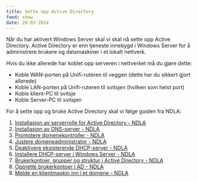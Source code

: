 ```yaml
---
title: Sette opp Active Directory
feed: show
date: 20-03-2024
---
```


Når du har aktivert Windows Server skal vi skal nå sette opp Active Directory. Active Directory er enn tjeneste innebygd i Windows Server for å administrere brukere og datamaskiner i et lokalt nettverk.

Hvis du ikke allerede har koblet opp serveren i nettverket må du gjøre dette:
- Koble WAN-porten på Unifi-ruteren til veggen (dette har du sikkert gjort allerede)
- Koble LAN-porten på Unifi-ruteren til svitsjen (hvilken som helst port)
- Koble klient-PC til svitsje
- Koble Server-PC til svitsjen

For å sette opp og bruke Active Directory skal vi følge guiden fra NDLA:

1. [Installasjon av serverrolle for Active Directory - NDLA](https://ndla.no/nb/subject:26f1cd12-4242-486d-be22-75c3750a52a2/topic:7536e62a-255c-4f00-97d0-efc0afbe66d9/topic:6f7ab395-cd98-496e-b689-75b9d2bcdd5c/resource:c24b098e-ddab-47de-99bb-2c963a30e12a/15076)
2. [Installasjon av DNS-server - NDLA](https://ndla.no/nb/subject:26f1cd12-4242-486d-be22-75c3750a52a2/topic:7536e62a-255c-4f00-97d0-efc0afbe66d9/topic:6f7ab395-cd98-496e-b689-75b9d2bcdd5c/resource:c24b098e-ddab-47de-99bb-2c963a30e12a/15077)
3. [Promotere domenekontroller - NDLA](https://ndla.no/nb/subject:26f1cd12-4242-486d-be22-75c3750a52a2/topic:7536e62a-255c-4f00-97d0-efc0afbe66d9/topic:6f7ab395-cd98-496e-b689-75b9d2bcdd5c/resource:c24b098e-ddab-47de-99bb-2c963a30e12a/15078)
4. [Justere domeneadministrator - NDLA](https://ndla.no/nb/subject:26f1cd12-4242-486d-be22-75c3750a52a2/topic:7536e62a-255c-4f00-97d0-efc0afbe66d9/topic:6f7ab395-cd98-496e-b689-75b9d2bcdd5c/resource:c24b098e-ddab-47de-99bb-2c963a30e12a/15079)
5. [Deaktivere eksisterende DHCP-server - NDLA](https://ndla.no/nb/subject:26f1cd12-4242-486d-be22-75c3750a52a2/topic:7536e62a-255c-4f00-97d0-efc0afbe66d9/topic:6f7ab395-cd98-496e-b689-75b9d2bcdd5c/resource:c24b098e-ddab-47de-99bb-2c963a30e12a/15080)
6. [Installere DHCP-server i Windows Server - NDLA](https://ndla.no/nb/subject:26f1cd12-4242-486d-be22-75c3750a52a2/topic:7536e62a-255c-4f00-97d0-efc0afbe66d9/topic:6f7ab395-cd98-496e-b689-75b9d2bcdd5c/resource:c24b098e-ddab-47de-99bb-2c963a30e12a/15081)
7. [Brukerkontoer, grupper og struktur i Active Directory - NDLA](https://ndla.no/nb/subject:26f1cd12-4242-486d-be22-75c3750a52a2/topic:7536e62a-255c-4f00-97d0-efc0afbe66d9/topic:6f7ab395-cd98-496e-b689-75b9d2bcdd5c/resource:c24b098e-ddab-47de-99bb-2c963a30e12a/15082)
8. [Opprette brukerkontoer i AD - NDLA](https://ndla.no/nb/subject:26f1cd12-4242-486d-be22-75c3750a52a2/topic:7536e62a-255c-4f00-97d0-efc0afbe66d9/topic:6f7ab395-cd98-496e-b689-75b9d2bcdd5c/resource:c24b098e-ddab-47de-99bb-2c963a30e12a/15083)
9. [Melde en klientmaskin inn i et domene - NDLA](https://ndla.no/nb/subject:26f1cd12-4242-486d-be22-75c3750a52a2/topic:7536e62a-255c-4f00-97d0-efc0afbe66d9/topic:6f7ab395-cd98-496e-b689-75b9d2bcdd5c/resource:c24b098e-ddab-47de-99bb-2c963a30e12a/15084)
